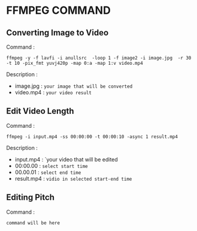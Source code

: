 # FFMPEG COMMAND

## Converting Image to Video
Command : 
```code
ffmpeg -y -f lavfi -i anullsrc  -loop 1 -f image2 -i image.jpg  -r 30 -t 10 -pix_fmt yuvj420p -map 0:a -map 1:v video.mp4
```
Description :
- image.jpg : `your image that will be converted`
- video.mp4 : `your video result`

## Edit Video Length
Command :
```code
ffmpeg -i input.mp4 -ss 00:00:00 -t 00:00:10 -async 1 result.mp4
```
Description :
- input.mp4 : `your video that will be edited
- 00:00.00 : `select start time`
- 00.00.01 : `select end time`
- result.mp4 : `vidio in selected start-end time`

## Editing Pitch
Command :
```code
command will be here
```
